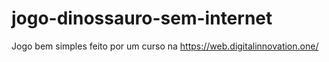 # jogo-dinossauro-sem-internet
Jogo bem simples feito por um curso na https://web.digitalinnovation.one/
